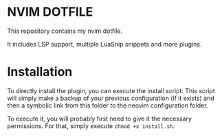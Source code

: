 # NVIM DOTFILE
This repository contains my nvim dotfile. 

It includes LSP support, multiple LuaSnip snippets and more plugins.

# Installation
To directly install the plugin, you can execute the install script:
This script will simply make a backup of your previous configuration (if it 
exists) and then a symbolic link from this folder to the neovim configuration
folder. 

To execute it, you will probably first need to give it the necessary permissions. 
For that, simply execute `chmod +x install.sh`.
